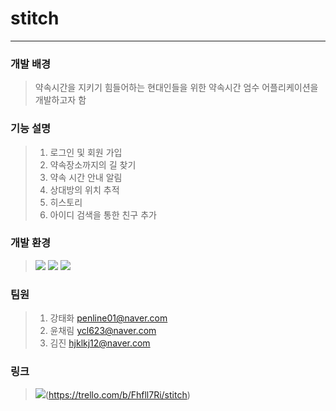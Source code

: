 # stitch
---------------
### 개발 배경
> 약속시간을 지키기 힘들어하는 현대인들을 위한 약속시간 엄수 어플리케이션을 개발하고자 함

### 기능 설명
> 1. 로그인 및 회원 가입
> 2. 약속장소까지의 길 찾기
> 3. 약속 시간 안내 알림
> 4. 상대방의 위치 추적
> 5. 히스토리
> 6. 아이디 검색을 통한 친구 추가

### 개발 환경
> <img src="https://img.shields.io/badge/Android-74DF00?style=flat-square&logo=Android&logoColor=white"/></a>
> <img src="https://img.shields.io/badge/Firebase-FFCA28?style=flat-square&logo=Firebase&logoColor=white"/></a>
> <img src="https://img.shields.io/badge/Kotlin-0095D5?style=flat-square&logo=Kotlin&logoColor=white"/></a>

### 팀원
> 1. 강태화 penline01@naver.com
> 2. 윤채림 ycl623@naver.com
> 3. 김진 hjklkj12@naver.com

### 링크
> <img src="https://img.shields.io/badge/Trello-0052CC?style=flat-square&logo=Trello&logoColor=white"/></a>(https://trello.com/b/Fhfll7Ri/stitch)
